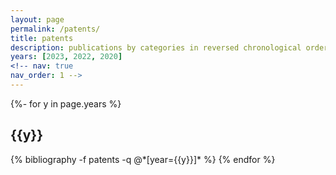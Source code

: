 ```yaml
---
layout: page
permalink: /patents/
title: patents
description: publications by categories in reversed chronological order.
years: [2023, 2022, 2020]
<!-- nav: true
nav_order: 1 -->
---
```

<!-- _pages/publications.md -->
<div class="publications">

{%- for y in page.years %}
  <h2 class="year">{{y}}</h2>
  {% bibliography -f patents -q @*[year={{y}}]* %}
{% endfor %}

</div>
